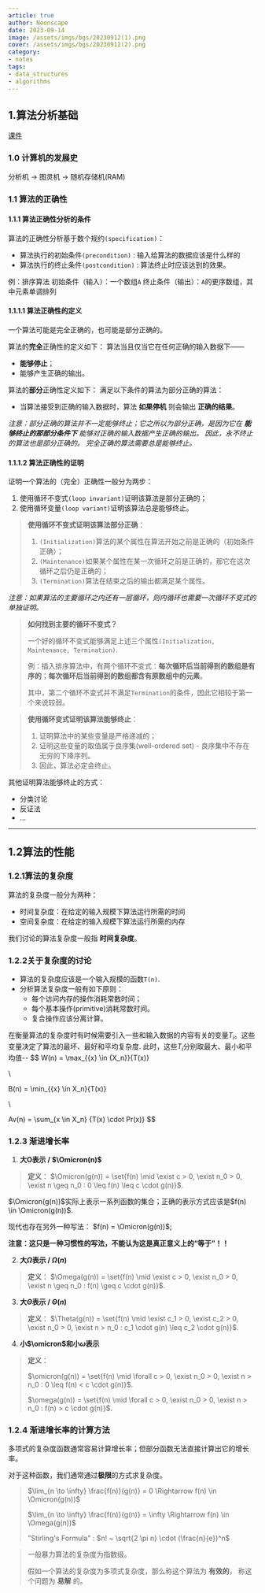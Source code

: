 ```yaml
---
article: true
author: Neonscape
date: 2023-09-14
image: /assets/imgs/bgs/20230912(1).png
cover: /assets/imgs/bgs/20230912(2).png
category: 
- notes
tags:
- data_structures
- algorithms
---
```


## 1.算法分析基础

<!-- more -->



[课件](./assets/docs/2.算法分析基础.pdf)

### 1.0 计算机的发展史
分析机 -> 图灵机 -> 随机存储机(RAM)

### 1.1 算法的正确性

#### 1.1.1 算法正确性分析的条件
算法的正确性分析基于数个规约`(specification)`：
- 算法执行的初始条件`(precondition)` : 输入给算法的数据应该是什么样的
- 算法执行的终止条件`(postcondition)` : 算法终止时应该达到的效果。

例：排序算法
初始条件（输入）：一个数组`A`
终止条件（输出）：`A`的更序数组，其中元素单调排列

#### 1.1.1.1 算法正确性的定义

一个算法可能是完全正确的，也可能是部分正确的。

算法的**完全**正确性的定义如下：
算法当且仅当它在任何正确的输入数据下——
- **能够停止**；
- 能够产生正确的输出。

算法的**部分**正确性定义如下：
满足以下条件的算法为部分正确的算法：
- 当算法接受到正确的输入数据时，算法 **如果停机** 则会输出 **正确的结果**。

*注意：部分正确的算法并不一定能够终止；它之所以为部分正确，是因为它在 **能够终止的那部分条件下** 能够对正确的输入数据产生正确的输出。*
*因此，永不终止的算法也是部分正确的。*
*完全正确的算法需要总是能够终止。*

#### 1.1.1.2 算法正确性的证明

证明一个算法的（完全）正确性一般分为两步：
1. 使用循环不变式`(loop invariant)`证明该算法是部分正确的；
2. 使用循环变量`(loop variant)`证明该算法总是能够终止。

> **使用循环不变式证明该算法部分正确**：
> 1. `(Initialization)`算法的某个属性在算法开始之前是正确的（初始条件正确）；
> 2. `(Maintenance)`如果某个属性在某一次循环之前是正确的，那它在这次循环之后仍是正确的；
> 3. `(Termination)`算法在结束之后的输出都满足某个属性。

*注意：如果算法的主要循环之内还有一层循环，则内循环也需要一次循环不变式的单独证明。*

> **如何找到主要的循环不变式？**
> 
> 一个好的循环不变式能够满足上述三个属性`(Initialization, Maintenance, Termination)`.
> 
> 例：插入排序算法中，有两个循环不变式：**每次循环后当前得到的数组是有序的**；**每次循环后当前得到的数组都含有原数组中的元素**。
> 
> 其中，第二个循环不变式并不满足`Termination`的条件，因此它相较于第一个来说较弱。

> **使用循环变式证明该算法能够终止**：
> 
> 1. 证明算法中的某些变量是严格递减的；
> 2. 证明这些变量的取值属于良序集(well-ordered set) - 良序集中不存在无穷的下降序列。
> 3. 因此，算法必定会终止。

其他证明算法能够终止的方式：
- 分类讨论
- 反证法
- ...

---

## 1.2算法的性能

### 1.2.1算法的复杂度
算法的复杂度一般分为两种：
- 时间复杂度：在给定的输入规模下算法运行所需的时间
- 空间复杂度：在给定的输入规模下算法运行所需的内存

我们讨论的算法复杂度一般指 **时间复杂度**。

### 1.2.2关于复杂度的讨论
- 算法的复杂度应该是一个输入规模的函数`T(n)`.
- 分析算法复杂度一般有如下原则：
  - 每个访问内存的操作消耗常数时间；
  - 每个基本操作(primitive)消耗常数时间。
  - 复合操作应该分离计算。

在衡量算法的复杂度时有时候需要引入一些和输入数据的内容有关的变量$T_i$。这些变量决定了算法的最坏、最好和平均复杂度.
此时，这些$T_i$分别取最大、最小和平均值--
$$
W(n) = \max_{{x} \in {X_n}}{T(x)}

\\

B(n) = \min_{{x} \in X_n}{T(x)}

\\

Av(n) = \sum_{x \in X_n} {T(x) \cdot Pr(x)}
$$


### 1.2.3 渐进增长率

1. **大O表示 / $\Omicron(n)$**

> **定义**： $\Omicron(g(n)) = \set{f(n) \mid \exist c > 0, \exist n_0 > 0, \exist n \geq n_0 : 0 \leq f(n) \leq c \cdot g(n)}$.

$\Omicron(g(n))$实际上表示一系列函数的集合；正确的表示方式应该是$f(n) \in \Omicron(g(n))$.

现代也存在另外一种写法： $f(n) = \Omicron(g(n))$; 

**注意：这只是一种习惯性的写法，不能认为这是真正意义上的“等于”！！**

2. **大$\Omega$表示 / $\Omega(n)$**

> **定义**： $\Omega(g(n)) = \set{f(n) \mid \exist c > 0, \exist n_0 > 0, \exist n \geq n_0 : f(n) \geq c \cdot g(n)}$.

3. **大$\Theta$表示 / $\Theta(n)$**

> **定义**： $\Theta(g(n)) = \set{f(n) \mid \exist c_1 > 0, \exist c_2 > 0, \exist n_0 > 0, \exist n > n_0 : c_1 \cdot g(n) \leq c_2 \cdot g(n)}$.

4. **小$\omicron$和小$\omega$表示**

> **定义**：
> 
> $\omicron(g(n)) = \set{f(n) \mid \forall c > 0, \exist n_0 > 0, \exist n > n_0 : 0 \leq f(n) < c \cdot g(n)}$.
>
> $\omega(g(n)) = \set{f(n) \mid \forall c > 0, \exist n_0 > 0, \exist n > n_0 : f(n) > c \cdot g(n)}$.
>

### 1.2.4 渐进增长率的计算方法

多项式的复杂度函数通常容易计算增长率；但部分函数无法直接计算出它的增长率。

对于这种函数，我们通常通过**极限**的方式求复杂度。

> $\lim_{n \to \infty} \frac{f(n)}{g(n)} = 0 \Rightarrow f(n) \in \Omicron(g(n))$
>
> $\lim_{n \to \infty} \frac{f(n)}{g(n)} = \infty \Rightarrow f(n) \in \Omega(g(n))$
>
> "Stirling's Formula" : $n! ~ \sqrt{2 \pi n} \cdot (\frac{n}{e})^n$

> 一般暴力算法的复杂度为指数级。
>
> 假如一个算法的复杂度为多项式复杂度，那么称这个算法为 **有效的**， 称这个问题为 **易解** 的。
